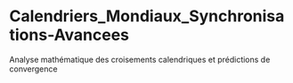 # Calendriers_Mondiaux_Synchronisations-Avancees
Analyse mathématique des croisements calendriques et prédictions de convergence
